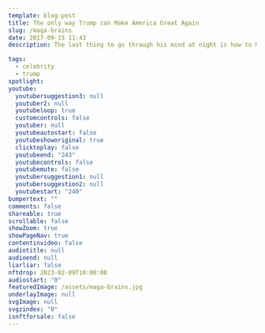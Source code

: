 ```yaml
---
template: blog-post
title: The only way Trump can Make America Great Again
slug: /maga-brains
date: 2017-09-15 11:43
description: The last thing to go through his mind at night is how to Make America Great Again.

tags:
  - celebrity
  - trump
spotlight:
youtube:
  youtubersuggestion3: null
  youtuber2: null
  youtubeloop: true
  customcontrols: false
  youtuber: null
  youtubeautostart: false
  youtubeshoworiginal: true
  clicktoplay: false
  youtubeend: "243"
  youtubecontrols: false
  youtubemute: false
  youtubersuggestion1: null
  youtubersuggestion2: null
  youtubestart: "240"
bumpertext: ""
comments: false
shareable: true
scrollable: false
showZoom: true
showPageNav: true
contentinvideo: false
audiotitle: null
audioend: null
liarliar: false
nftdrop: 2023-02-09T10:00:00
audiostart: "0"
featuredImage: /assets/maga-brains.jpg
underlayImage: null
svgImage: null
svgzindex: "0"
isnftforsale: false
---
```









<!-- https://youtu.be/VgdB9QYKeyM -->

<!-- XjuLZwlDxh8 -->